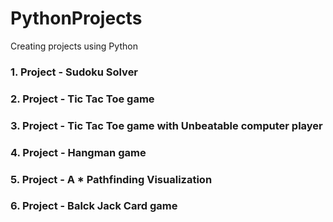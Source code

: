 # PythonProjects
Creating projects using Python

### 1. Project - Sudoku Solver ###

### 2. Project - Tic Tac Toe game ###

### 3. Project - Tic Tac Toe game with Unbeatable computer player ###

### 4. Project - Hangman game ###

### 5. Project - A * Pathfinding Visualization ###

### 6. Project - Balck Jack Card game ###